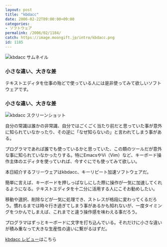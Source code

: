 ```yaml
---
layout: post
title: "kbdacc"
date: 2006-02-22T09:00:00+09:00
categories:
- ソフトウェア
permalink: /2006/02/1184/
catch: https://image.moongift.jp/intro/kbdacc.png
id: 1185
---
```

 ![kbdacc サムネイル](https://image.moongift.jp/intro/kbdacc.t.png "kbdacc サムネイル")
  

### 小さな違い、大きな差
  
テキストエディタを仕事の殆どで使っている人には是非使ってみて欲しいソフトウェアです。  
<!--more-->  

### 小さな違い、大きな差
  

![kbdacc スクリーンショット](https://image.moongift.jp/intro/kbdacc.png "kbdacc スクリーンショット")

  

自分の常識は誰かの非常識、自分ではごくごく当たり前だと思っていた事が意外に知られていなかったり、その逆に「なぜ知らないの」と言われてしまう事がある。

  

プログラマであれば誰でも使っているかと思っていた、この類のツールだが意外な事に知られていなかったりする。特にEmacsやVi（Vim）など、キーボード操作主体のエディタを使っていれば、今すぐにでも使ってみて欲しい。

  

本日紹介するフリーウェアはkbdacc、キーリピート加速ソフトウェアだ。

  

簡単に言えば、キーボードを押しっぱなしにした際に操作が一気に加速してくれるようになる。テキストエディタを十二分に活用する人にこそお勧めしたい。

  

移動や選択、削除などが一気に処理でき、ストレスが格段に変わってくるだろう。慣れるまでは時々行き過ぎてしまう事があるかも知れないが、一度タイミングをつかんでしまえば、これまでと違う操作感を味わえる事だろう。

  

プログラマはずっとキーボードに文字を打ち込んでいる。それだけに小さな違いが積み重なって大きな生産性の違いに繋がるはずだ。

  

[kbdacc レビュー](http://fw.moongift.jp/review/i-1192.html)はこちら

